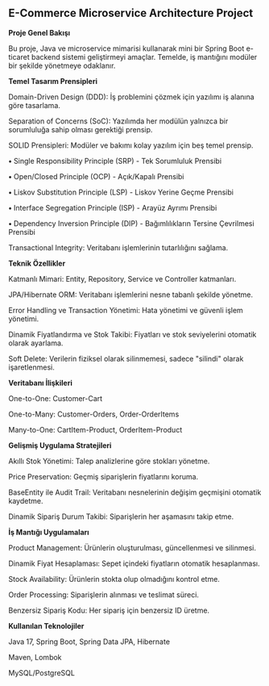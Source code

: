 ## **E-Commerce Microservice Architecture Project**

**Proje Genel Bakışı**



Bu proje, Java ve microservice mimarisi kullanarak mini bir Spring Boot e-ticaret backend sistemi geliştirmeyi amaçlar. Temelde, iş mantığını modüler bir şekilde yönetmeye odaklanır.

**Temel Tasarım Prensipleri**



Domain-Driven Design (DDD): İş problemini çözmek için yazılımı iş alanına göre tasarlama.

Separation of Concerns (SoC): Yazılımda her modülün yalnızca bir sorumluluğa sahip olması gerektiği prensip.


SOLID Prensipleri: Modüler ve bakımı kolay yazılım için beş temel prensip.

  **•** Single Responsibility Principle (SRP) - Tek Sorumluluk Prensibi

  **•** Open/Closed Principle (OCP) - Açık/Kapalı Prensibi

  **•** Liskov Substitution Principle (LSP) - Liskov Yerine Geçme Prensibi

  **•** Interface Segregation Principle (ISP) - Arayüz Ayrımı Prensibi

  **•** Dependency Inversion Principle (DIP) - Bağımlılıkların Tersine Çevrilmesi Prensibi

Transactional Integrity: Veritabanı işlemlerinin tutarlılığını sağlama.


**Teknik Özellikler**

Katmanlı Mimari: Entity, Repository, Service ve Controller katmanları.

JPA/Hibernate ORM: Veritabanı işlemlerini nesne tabanlı şekilde yönetme.

Error Handling ve Transaction Yönetimi: Hata yönetimi ve güvenli işlem yönetimi.

Dinamik Fiyatlandırma ve Stok Takibi: Fiyatları ve stok seviyelerini otomatik olarak ayarlama.

Soft Delete: Verilerin fiziksel olarak silinmemesi, sadece "silindi" olarak işaretlenmesi.

**Veritabanı İlişkileri**

One-to-One: Customer-Cart

One-to-Many: Customer-Orders, Order-OrderItems

Many-to-One: CartItem-Product, OrderItem-Product

**Gelişmiş Uygulama Stratejileri**

Akıllı Stok Yönetimi: Talep analizlerine göre stokları yönetme.

Price Preservation: Geçmiş siparişlerin fiyatlarını koruma.

BaseEntity ile Audit Trail: Veritabanı nesnelerinin değişim geçmişini otomatik kaydetme.

Dinamik Sipariş Durum Takibi: Siparişlerin her aşamasını takip etme.

**İş Mantığı Uygulamaları**

Product Management: Ürünlerin oluşturulması, güncellenmesi ve silinmesi.

Dinamik Fiyat Hesaplaması: Sepet içindeki fiyatların otomatik hesaplanması.

Stock Availability: Ürünlerin stokta olup olmadığını kontrol etme.

Order Processing: Siparişlerin alınması ve teslimat süreci.

Benzersiz Sipariş Kodu: Her sipariş için benzersiz ID üretme.

**Kullanılan Teknolojiler**

Java 17, Spring Boot, Spring Data JPA, Hibernate

Maven, Lombok

MySQL/PostgreSQL
